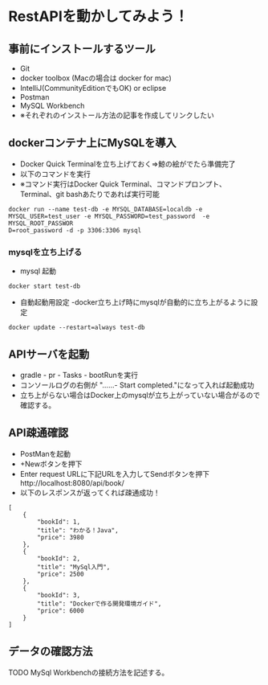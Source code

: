 # RestAPIを動かしてみよう！

## 事前にインストールするツール 
* Git
* docker toolbox (Macの場合は docker for mac)
* IntelliJ(CommunityEditionでもOK) or eclipse
* Postman
* MySQL Workbench
* ※それぞれのインストール方法の記事を作成してリンクしたい

## dockerコンテナ上にMySQLを導入
* Docker Quick Terminalを立ち上げておく⇒鯨の絵がでたら準備完了
* 以下のコマンドを実行 
* ※コマンド実行はDocker Quick Terminal、コマンドプロンプト、Terminal、git bashあたりであれば実行可能
```
docker run --name test-db -e MYSQL_DATABASE=localdb -e MYSQL_USER=test_user -e MYSQL_PASSWORD=test_password  -e MYSQL_ROOT_PASSWOR
D=root_password -d -p 3306:3306 mysql
```

### mysqlを立ち上げる
* mysql 起動
```
docker start test-db
```
* 自動起動用設定 -docker立ち上げ時にmysqlが自動的に立ち上がるように設定
```
docker update --restart=always test-db
```

## APIサーバを起動
* gradle - pr - Tasks - bootRunを実行
* コンソールログの右側が "……- Start completed."になって入れば起動成功
* 立ち上がらない場合はDocker上のmysqlが立ち上がっていない場合がるので確認する。

## API疎通確認
* PostManを起動
* +Newボタンを押下
* Enter request URLに下記URLを入力してSendボタンを押下
http://localhost:8080/api/book/
* 以下のレスポンスが返ってくれば疎通成功！
```
[
    {
        "bookId": 1,
        "title": "わかる！Java",
        "price": 3980
    },
    {
        "bookId": 2,
        "title": "MySql入門",
        "price": 2500
    },
    {
        "bookId": 3,
        "title": "Dockerで作る開発環境ガイド",
        "price": 6000
    }
]
```

## データの確認方法
TODO MySql Workbenchの接続方法を記述する。
